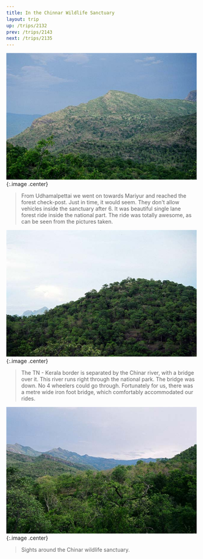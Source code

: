 ```yaml
---
title: In the Chinnar Wildlife Sanctuary
layout: trip
up: /trips/2132
prev: /trips/2143
next: /trips/2135
---
```


![Left side of the road](/images/trips/munnar/27030026.jpg 'Left side of the road'){:.image .center}

> From Udhamalpettai we went on towards Mariyur and reached the forest              check-post. Just in time, it would seem. They don't allow vehicles              inside the sanctuary after 6. It was beautiful single lane forest              ride inside the national part. The ride was totally awesome, as can  	    be seen from the pictures taken.

![Right side of the road](/images/trips/munnar/27030027.jpg 'Right side of the road'){:.image .center}

> The TN - Kerala border is separated by the Chinar river, with a bridge              over it. This river runs right through the national park. The bridge              was down. No 4 wheelers could go through. Fortunately for us, there              was a metre wide iron foot bridge, which comfortably accommodated  	    our rides.

![Any which way you look](/images/trips/munnar/27030028.jpg 'Any which way you look'){:.image .center}

> Sights around the Chinar wildlife sanctuary.


